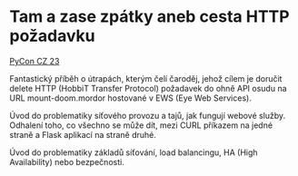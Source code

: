 # Tam a zase zpátky aneb cesta HTTP požadavku

[PyCon CZ 23](https://cz.pycon.org/2023/program/talks/76/)

Fantastický příběh o útrapách, kterým čelí čaroděj, jehož cílem je doručit delete HTTP (HobbiT Transfer Protocol) požadavek do ohně API osudu na URL mount-doom.mordor hostované v EWS (Eye Web Services).

Úvod do problematiky síťového provozu a tajů, jak fungují webové služby. Odhalení toho, co všechno se může dít, mezi CURL příkazem na jedné straně a Flask aplikací na straně druhé.

Úvod do problematiky základů síťování, load balancingu, HA (High Availability) nebo bezpečnosti.
